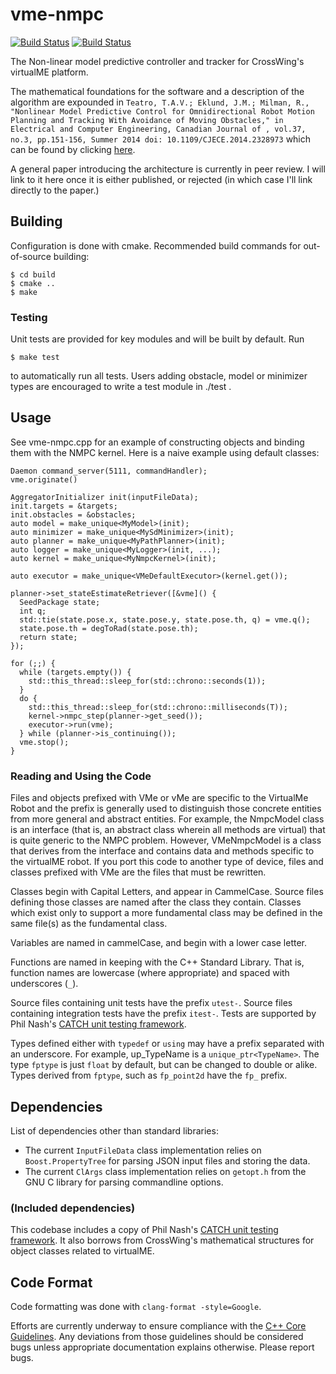 # vme-nmpc

[![Build Status](https://travis-ci.org/timtro/vme-nmpc.svg?branch=master)](https://travis-ci.org/timtro/vme-nmpc)
[![Build Status](https://scan.coverity.com/projects/7887/badge.svg)](https://scan.coverity.com/projects/vme-nmpc)

The Non-linear model predictive controller and tracker for
CrossWing's virtualME platform.

The mathematical foundations for the software and a description of the algorithm are expounded in `Teatro, T.A.V.; Eklund, J.M.; Milman, R., "Nonlinear Model Predictive Control for Omnidirectional Robot Motion Planning and Tracking With Avoidance of Moving Obstacles," in Electrical and Computer Engineering, Canadian Journal of , vol.37, no.3, pp.151-156, Summer 2014
doi: 10.1109/CJECE.2014.2328973` which can be found by clicking [here](http://ieeexplore.ieee.org/xpl/articleDetails.jsp?arnumber=6978004&queryText=CJECE%202014%202328973&newsearch=true).

A general paper introducing the architecture is currently in peer review. I will link to it here once it is either published, or rejected (in which case I'll link directly to the paper.)

## Building

Configuration is done with cmake. Recommended build commands for
out-of-source building:

    $ cd build
    $ cmake ..
    $ make

### Testing

Unit tests are provided for key modules and will be built by default. Run

    $ make test

to automatically run all tests. Users adding obstacle, model or minimizer types are encouraged to write a test module in ./test .

## Usage

See vme-nmpc.cpp for an example of constructing objects and binding them with the NMPC kernel. Here is a naive example using default classes:

    Daemon command_server(5111, commandHandler);
    vme.originate()

    AggregatorInitializer init(inputFileData);
    init.targets = &targets;
    init.obstacles = &obstacles;
    auto model = make_unique<MyModel>(init);
    auto minimizer = make_unique<MySdMinimizer>(init);
    auto planner = make_unique<MyPathPlanner>(init);
    auto logger = make_unique<MyLogger>(init, ...);
    auto kernel = make_unique<MyNmpcKernel>(init);

    auto executor = make_unique<VMeDefaultExecutor>(kernel.get());

    planner->set_stateEstimateRetriever([&vme]() {
      SeedPackage state;
      int q;
      std::tie(state.pose.x, state.pose.y, state.pose.th, q) = vme.q();
      state.pose.th = degToRad(state.pose.th);
      return state;
    });

    for (;;) {
      while (targets.empty()) {
        std::this_thread::sleep_for(std::chrono::seconds(1));
      }
      do {
        std::this_thread::sleep_for(std::chrono::milliseconds(T));
        kernel->nmpc_step(planner->get_seed());
        executor->run(vme);
      } while (planner->is_continuing());
      vme.stop();
    }

### Reading and Using the Code

Files and objects prefixed with VMe or vMe are specific to the VirtualMe Robot and the prefix is generally used to distinguish those concrete entities from more general and abstract entities. For example, the NmpcModel class is an interface (that is, an abstract class wherein all methods are virtual) that is quite generic to the NMPC problem. However, VMeNmpcModel is a class that derives from the interface and contains data and methods specific to the virtualME robot. If you port this code to another type of device, files and classes prefixed with VMe are the files that must be rewritten.

Classes begin with Capital Letters, and appear in CammelCase. Source files defining those classes are named after the class they contain. Classes which exist only to support a more fundamental class may be defined in the same file(s) as the fundamental class.

Variables are named in cammelCase, and begin with a lower case letter.

Functions are named in keeping with the C++ Standard Library. That is, function names are lowercase (where appropriate) and spaced with underscores (`_`).

Source files containing unit tests have the prefix `utest-`. Source files containing integration tests have the prefix `itest-`. Tests are supported by Phil Nash's [CATCH unit testing framework](https://github.com/philsquared/Catch).

Types defined either with `typedef` or `using` may have a prefix separated with an underscore. For example, up_TypeName is a `unique_ptr<TypeName>`. The type `fptype` is just `float` by default, but can be changed to double or alike. Types derived from `fptype`, such as `fp_point2d` have the `fp_` prefix.

## Dependencies

List of dependencies other than standard libraries:
 * The current `InputFileData` class implementation relies on `Boost.PropertyTree` for parsing JSON input files and storing the data.
 * The current `ClArgs` class implementation relies on `getopt.h` from the GNU C library for parsing commandline options.

### (Included dependencies)

This codebase includes a copy of Phil Nash's [CATCH unit testing framework](https://github.com/philsquared/Catch). It also borrows from CrossWing's mathematical structures for object classes related to virtualME.

## Code Format

Code formatting was done with `clang-format -style=Google`.

Efforts are currently underway to ensure compliance with the [C++ Core Guidelines](https://github.com/isocpp/CppCoreGuidelines). Any deviations from those guidelines should be considered bugs unless appropriate documentation explains otherwise. Please report bugs.
